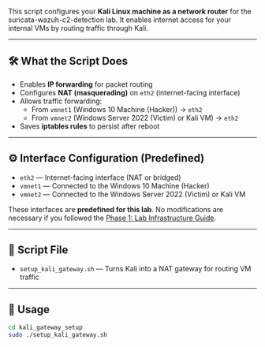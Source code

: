 This script configures your **Kali Linux machine as a network router** for the suricata-wazuh-c2-detection lab. It enables internet access for your internal VMs by routing traffic through Kali.

---

## 🛠️ What the Script Does

- Enables **IP forwarding** for packet routing
- Configures **NAT (masquerading)** on `eth2` (internet-facing interface)
- Allows traffic forwarding:
  - From `vmnet1` (Windows 10 Machine (Hacker)) → `eth2`
  - From `vmnet2` (Windows Server 2022 (Victim) or Kali VM) → `eth2`
- Saves **iptables rules** to persist after reboot

---

## ⚙️ Interface Configuration (Predefined)

- `eth2` — Internet-facing interface (NAT or bridged)
- `vmnet1` — Connected to the Windows 10 Machine (Hacker)
- `vmnet2` — Connected to the Windows Server 2022 (Victim) or Kali VM

These interfaces are **predefined for this lab**. No modifications are necessary if you followed the [Phase 1: Lab Infrastructure Guide](../README.md#phase-1-vm-infrastructure-setup).

---

## 📂 Script File

- `setup_kali_gateway.sh` — Turns Kali into a NAT gateway for routing VM traffic

---

## 🚀 Usage

```bash
cd kali_gateway_setup
sudo ./setup_kali_gateway.sh
